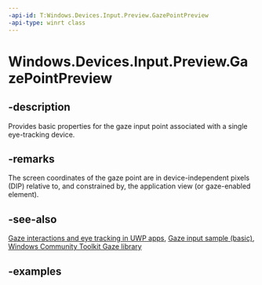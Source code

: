```yaml
---
-api-id: T:Windows.Devices.Input.Preview.GazePointPreview
-api-type: winrt class
---
```


<!-- Class syntax.
public class GazePointPreview 
-->

# Windows.Devices.Input.Preview.GazePointPreview

## -description

Provides basic properties for the gaze input point associated with a single eye-tracking device.

## -remarks

The screen coordinates of the gaze point are in device-independent pixels (DIP) relative to, and constrained by, the application view (or gaze-enabled element).

## -see-also

[Gaze interactions and eye tracking in UWP apps](/windows/uwp/design/input/gaze-interactions), [Gaze input sample (basic)](https://github.com/MicrosoftDocs/windows-topic-specific-samples/archive/uwp-gazeinput-basic.zip), [Windows Community Toolkit Gaze library](/windows/uwpcommunitytoolkit/gaze/gazeinteractionlibrary)

## -examples
